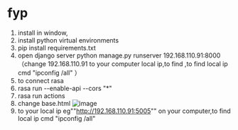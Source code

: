 # fyp
1. install in window,
2. install python virtual environments 
3. pip install requirements.txt
4. open django server python manage.py runserver 192.168.110.91:8000 （change 192.168.110.91 to your computer local ip,to find ,to find local ip cmd "ipconfig /all" ）
5. to connect rasa
6. rasa run --enable-api --cors "*" 
7. rasa run actions
8. change base.html 
![image](https://github.com/zdrgil/fyp/assets/122592824/9c2ae89b-2128-45af-943f-efcaf0e16f3f)
4. to your local ip eg""http://192.168.110.91:5005"" on your computer,to find local ip cmd "ipconfig /all"

